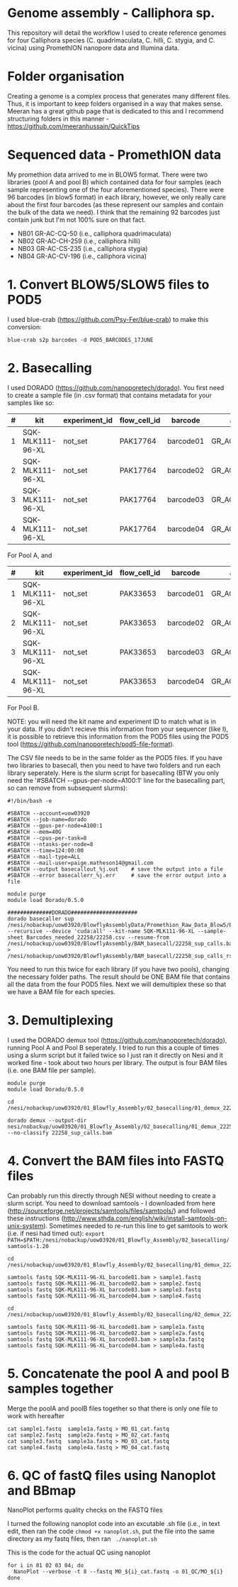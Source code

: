 # Genome assembly - Calliphora sp. 
This repository will detail the workflow I used to create reference genomes for four Calliphora species (C. quadrimaculata, C. hilli, C. stygia, and C. vicina) using PromethION nanopore data and Illumina data. 

# Folder organisation
Creating a genome is a complex process that generates many different files. Thus, it is important to keep folders organised in a way that makes sense. Meeran has a great github page that is dedicated to this and I recommend structuring folders in this manner - https://github.com/meeranhussain/QuickTips

# Sequenced data - PromethION data
My promethion data arrived to me in BLOW5 format. There were two libraries (pool A and pool B) which contained data for four samples (each sample representing one of the four aforementioned species). There were 96 barcodes (in blow5 format) in each library, however, we only really care about the first four barcodes (as these represent our samples and contain the bulk of the data we need). I think that the remaining 92 barcodes just contain junk but I'm not 100% sure on that fact. 

- NB01	GR-AC-CQ-50 (i.e., calliphora quadrimaculata) 
- NB02	GR-AC-CH-259 (i.e., calliphora hilli)
- NB03	GR-AC-CS-235 (i.e., calliphora stygia)
- NB04	GR-AC-CV-196 (i.e., calliphora vicina)

# 1. Convert BLOW5/SLOW5 files to POD5

I used blue-crab (https://github.com/Psy-Fer/blue-crab) to make this conversion: 

```blue-crab s2p barcodes -d POD5_BARCODES_17JUNE```

# 2. Basecalling 

I used DORADO (https://github.com/nanoporetech/dorado). You first need to create a sample file (in .csv format) that contains metadata for your samples like so: 

| #  | kit                | experiment_id | flow_cell_id | barcode   | alias        |
|----|--------------------|---------------|--------------|-----------|--------------|
| 1  | SQK-MLK111-96-XL   | not_set       | PAK17764     | barcode01 | GR_AC_CQ_50  |
| 2  | SQK-MLK111-96-XL   | not_set       | PAK17764     | barcode02 | GR_AC_CH_259 |
| 3  | SQK-MLK111-96-XL   | not_set       | PAK17764     | barcode03 | GR_AC_CS_235 |
| 4  | SQK-MLK111-96-XL   | not_set       | PAK17764     | barcode04 | GR_AC_CV_196 |

For Pool A, and 

| #  | kit                | experiment_id | flow_cell_id | barcode   | alias        |
|----|--------------------|---------------|--------------|-----------|--------------|
| 1  | SQK-MLK111-96-XL   | not_set       | PAK33653     | barcode01 | GR_AC_CQ_50  |
| 2  | SQK-MLK111-96-XL   | not_set       | PAK33653     | barcode02 | GR_AC_CH_259 |
| 3  | SQK-MLK111-96-XL   | not_set       | PAK33653     | barcode03 | GR_AC_CS_235 |
| 4  | SQK-MLK111-96-XL   | not_set       | PAK33653     | barcode04 | GR_AC_CV_196 |

For Pool B. 

NOTE: you will need the kit name and experiment ID to match what is in your data. If you didn't recieve this information from your sequencer (like I), it is possible to retrieve this information from the POD5 files using the POD5 tool (https://github.com/nanoporetech/pod5-file-format). 

The CSV file needs to be in the same folder as the POD5 files. If you have two libraries to basecall, then you need to have two folders and run each library seperately. Here is the slurm script for basecalling (BTW you only need the '#SBATCH --gpus-per-node=A100:1' line for the basecalling part, so can remove from subsequent slurms):

```
#!/bin/bash -e

#SBATCH --account=uow03920
#SBATCH --job-name=dorado
#SBATCH --gpus-per-node=A100:1
#SBATCH --mem=40G
#SBATCH --cpus-per-task=8
#SBATCH --ntasks-per-node=8
#SBATCH --time=124:00:00
#SBATCH --mail-type=ALL
#SBATCH --mail-user=paige.matheson14@gmail.com
#SBATCH --output basecallout_%j.out    # save the output into a file
#SBATCH --error basecallerr_%j.err     # save the error output into a file

module purge
module load Dorado/0.5.0

##############DORADO#####################
dorado basecaller sup /nesi/nobackup/uow03920/BlowflyAssemblyData/Promethion_Raw_Data_Blow5/Barcodes_needed_22258/  --recursive --device 'cuda:all' --kit-name SQK-MLK111-96-XL --sample-sheet Barcodes_needed_22258/22258.csv --resume-from /nesi/nobackup/uow03920/BlowflyAssembly/BAM_basecall/22258_sup_calls.bam > /nesi/nobackup/uow03920/BlowflyAssembly/BAM_basecall/22258_sup_calls_rsumd.bam
```

You need to run this twice for each library (if you have two pools), changing the necessary folder paths. The result should be ONE BAM file that contains all the data from the four POD5 files. Next we will demultiplex these so that we have a BAM file for each species. 

# 3. Demultiplexing 

I used the DORADO demux tool (https://github.com/nanoporetech/dorado), running Pool A and Pool B seperately. I tried to run this a couple of times using a slurm script but it failed twice so I just ran it directly on Nesi and it worked fine - took about two hours per library. The output is four BAM files (i.e. one BAM file per sample). 

```
module purge
module load Dorado/0.5.0

cd /nesi/nobackup/uow03920/01_Blowfly_Assembly/02_basecalling/01_demux_22258

dorado demux --output-dir nesi/nobackup/uow03920/01_Blowfly_Assembly/02_basecalling/01_demux_22258 --no-classify 22258_sup_calls.bam

```

# 4. Convert the BAM files into FASTQ files

Can probably run this directly through NESI without needing to create a slurm script. You need to download samtools - I downloaded from here (http://sourceforge.net/projects/samtools/files/samtools/) and followed these instructions (http://www.sthda.com/english/wiki/install-samtools-on-unix-system). Sometimes needed to re-run this line to get samtools to work (i.e. if nesi had timed out): ```export PATH=$PATH:/nesi/nobackup/uow03920/01_Blowfly_Assembly/02_basecalling/samtools-1.20```

```
cd /nesi/nobackup/uow03920/01_Blowfly_Assembly/02_basecalling/01_demux_22258/DEMUX_22258/

samtools fastq SQK-MLK111-96-XL_barcode01.bam > sample1.fastq
samtools fastq SQK-MLK111-96-XL_barcode02.bam > sample2.fastq
samtools fastq SQK-MLK111-96-XL_barcode03.bam > sample3.fastq
samtools fastq SQK-MLK111-96-XL_barcode04.bam > sample4.fastq

cd /nesi/nobackup/uow03920/01_Blowfly_Assembly/02_basecalling/02_demux_22276/DEMUX_22276/

samtools fastq SQK-MLK111-96-XL_barcode01.bam > sample1a.fastq
samtools fastq SQK-MLK111-96-XL_barcode02.bam > sample2a.fastq
samtools fastq SQK-MLK111-96-XL_barcode03.bam > sample3a.fastq
samtools fastq SQK-MLK111-96-XL_barcode04.bam > sample4a.fastq
```

# 5. Concatenate the pool A and pool B samples together

Merge the poolA and poolB files together so that there is only one file to work with hereafter

```
cat sample1.fastq  sample1a.fastq > MO_01_cat.fastq
cat sample2.fastq  sample2a.fastq > MO_02_cat.fastq
cat sample3.fastq  sample3a.fastq > MO_03_cat.fastq
cat sample4.fastq  sample4a.fastq > MO_04_cat.fastq

```

# 6. QC of fastQ files using Nanoplot and BBmap

NanoPlot performs quality checks on the FASTQ files

I turned the following nanoplot code into an excutable .sh file (i.e., in text edit, then ran the code `chmod +x nanoplot.sh`, put the file into the same directory as my fastq files, then ran ` ./nanoplot.sh`

This is the code for the actual QC using nanoplot

```
for i in 01 02 03 04; do
  NanoPlot --verbose -t 8 --fastq MO_${i}_cat.fastq -o 01_QC/MO_${i}
done

```





